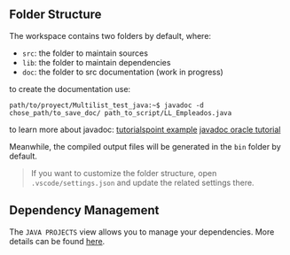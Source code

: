 ## Folder Structure

The workspace contains two folders by default, where:

- `src`: the folder to maintain sources
- `lib`: the folder to maintain dependencies
- `doc`: the folder to src documentation (work in progress)

to create the documentation use:

```console
path/to/proyect/Multilist_test_java:~$ javadoc -d chose_path/to_save_doc/ path_to_script/LL_Empleados.java
```

to learn more about javadoc:
[tutorialspoint example](https://www.tutorialspoint.com/java/java_documentation.htm#:~:text=What%20is%20Javadoc%3F,are%20Java%20multi%2Dline%20comments.)
[javadoc oracle tutorial](https://www.oracle.com/technical-resources/articles/java/javadoc-tool.html)

Meanwhile, the compiled output files will be generated in the `bin` folder by default.

> If you want to customize the folder structure, open `.vscode/settings.json` and update the related settings there.

## Dependency Management

The `JAVA PROJECTS` view allows you to manage your dependencies. More details can be found [here](https://github.com/microsoft/vscode-java-dependency#manage-dependencies).
